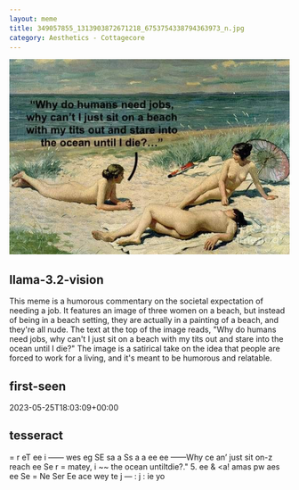 ```yaml
---
layout: meme
title: 349057855_1313903872671218_6753754338794363973_n.jpg
category: Aesthetics - Cottagecore
---
```


<div markdown="0"><a href="349057855_1313903872671218_6753754338794363973_n.jpg"><img class="photo" src="349057855_1313903872671218_6753754338794363973_n.jpg" /></a>

<h2>llama-3.2-vision</h2>
<p title="Llama-3.2-11B is a really good model that probably gets the visual details right but doesn't understand literary or media references, and often fails to accurately represent the physical arrangement of objects and the implied relationships between the objects.">This meme is a humorous commentary on the societal expectation of needing a job. It features an image of three women on a beach, but instead of being in a beach setting, they are actually in a painting of a beach, and they&#x27;re all nude. The text at the top of the image reads, &quot;Why do humans need jobs, why can&#x27;t I just sit on a beach with my tits out and stare into the ocean until I die?&quot; The image is a satirical take on the idea that people are forced to work for a living, and it&#x27;s meant to be humorous and relatable.</p>

<h2>first-seen</h2>
<p title="Because Git doesn't preserve file modification times, this metadata file contains the file's modification time when it was added to the library.">2023-05-25T18:03:09+00:00</p>

<h2>tesseract</h2>
<p title="Tesseract is often terrible and just gives a lot of nonsense characters, but it used to be the state of the art, and usually it is better at correctly representing text than llama-3.2-vision-11b.">= r eT ee i —— wes eg SE sa a Ss a a ee ee ——Why ce an’ just sit on-z reach ee Se r = matey, i ~~ the ocean untiltdie?.&quot; 5. ee &amp; &lt;a! amas pw aes ee Se = Ne Ser Ee ace wey te j — : j : ie yo</p>

</div>

